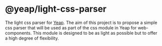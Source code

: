 # @yeap/light-css-parser

The light css parser for [Yeap](https://github.com/yeapjs/yeap). The aim of this project is to propose a simple css parser that will be used as part of the css module in Yeap for web-components. This module is designed to be as light as possible but to offer a high degree of flexibility.

